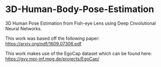 # 3D-Human-Body-Pose-Estimation
3D Human Pose Estimation from Fish-eye Lens using Deep Cnvolutional Neural Networks.

This work was based off the following paper: https://arxiv.org/pdf/1609.07306.pdf

This work makes use of the EgoCap dataset which can be found here: https://gvv.mpi-inf.mpg.de/projects/EgoCap/
